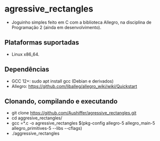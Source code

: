 # agressive_rectangles
- Joguinho simples feito em C com a biblioteca Allegro, na disciplina de Programação 2 (ainda em desenvolvimento).

## Plataformas suportadas
- Linux x86_64.

## Dependências
- GCC 12+: sudo apt install gcc (Debian e derivados)
- Allegro: https://github.com/liballeg/allegro_wiki/wiki/Quickstart

## Clonando, compilando e executando
- git clone https://github.com/Aushiffer/agressive_rectangles.git
- cd aggresive_rectangles/
- gcc =*.c -o agressive_rectangles $(pkg-config allegro-5 allegro_main-5 allegro_primitives-5 --libs --cflags)
- ./aggressive_rectangles
